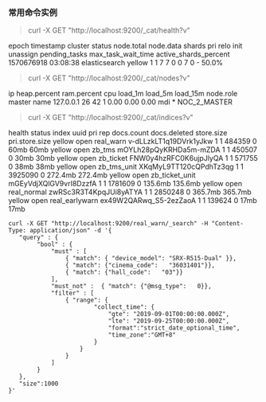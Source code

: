 ### 常用命令实例

> curl -X GET "http://localhost:9200/_cat/health?v" 

epoch      timestamp cluster       status node.total node.data shards pri relo init unassign pending_tasks max_task_wait_time active_shards_percent
1570676918 03:08:38  elasticsearch yellow          1         1      7   7    0    0        7             0                  -                 50.0%


> curl -X GET "http://localhost:9200/_cat/nodes?v" 

ip        heap.percent ram.percent cpu load_1m load_5m load_15m node.role master name
127.0.0.1           26          42   1    0.00    0.00     0.00 mdi       *      NOC_2_MASTER


> curl -X GET "http://localhost:9200/_cat/indices?v" 

health status index          uuid                   pri rep docs.count docs.deleted store.size pri.store.size
yellow open   real_warn      v-dLLzkLT1q19DVrk1yJkw   1   1     484359            0       60mb           60mb
yellow open   zb_tms         mOYLh28pQyKRHDa5m-mZDA   1   1     450507            0       30mb           30mb
yellow open   zb_ticket      FNW0y4hzRFC0K6ujpJlyQA   1   1     571755            0       38mb           38mb
yellow open   zb_tms_unit    XKqMyL9TT120cQPdhTz3qg   1   1    3925090            0    272.4mb        272.4mb
yellow open   zb_ticket_unit mGEyVdjXQlGV9vrI8DzzfA   1   1    1781609            0    135.6mb        135.6mb
yellow open   real_normal    zwRSc3R3T4KpqJUi8yATYA   1   1    2850248            0    365.7mb        365.7mb
yellow open   real_earlywarn ex49W2QARwq_S5-2ezZaoA   1   1     139624            0       17mb           17mb


```
curl -X GET "http://localhost:9200/real_warn/_search" -H "Content-Type: application/json" -d '{
   "query" : {
        "bool" : {
            "must" : [
                { "match": { "device_model": "SRX-R515-Dual" }}, 
                { "match": {"cinema_code":   "36031401"}},
                { "match": {"hall_code":   "03"}}
            ],
            "must_not" :  { "match": {"@msg_type":   0}},
            "filter" : [
                { "range": {
                        "collect_time": {
                            "gte": "2019-09-01T00:00:00.000Z",
                            "lte": "2019-09-25T00:00:00.000Z",
                            "format":"strict_date_optional_time",
                            "time_zone":"GMT+8"
                        }
                    }
                }
            ]
        }
   },
   "size":1000
}'
```